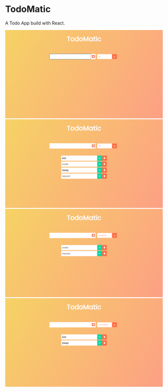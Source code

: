 # TodoMatic

A Todo App build with React.

![Screenshot](./Screenshots/1.png)
![Screenshot](./Screenshots/2.png)
![Screenshot](./Screenshots/3.png)
![Screenshot](./Screenshots/4.png)
